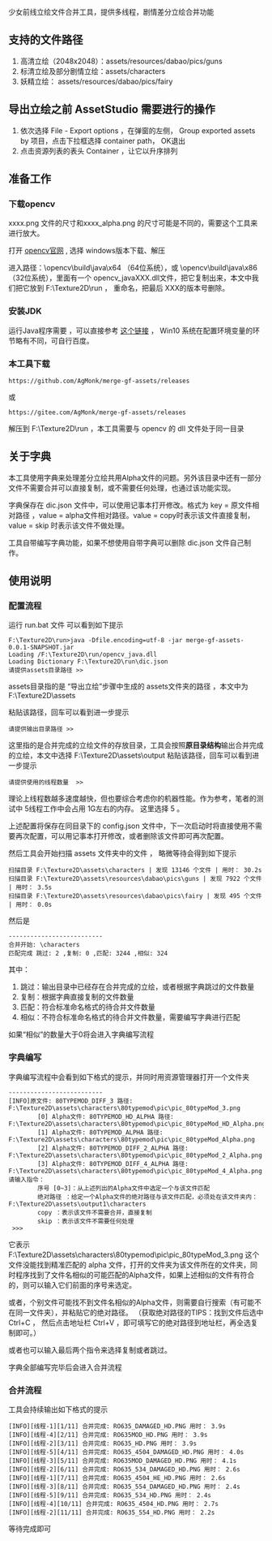 少女前线立绘文件合并工具，提供多线程，剧情差分立绘合并功能

## 支持的文件路径

1. 高清立绘（2048x2048）：assets/resources/dabao/pics/guns
2. 标清立绘及部分剧情立绘：assets/characters
3. 妖精立绘： assets/resources/dabao/pics/fairy

## 导出立绘之前 AssetStudio 需要进行的操作

1. 依次选择 File - Export options ，在弹窗的左侧， Group exported assets by 项目，点击下拉框选择 container path， OK退出
2. 点击资源列表的表头 Container ，让它以升序排列

## 准备工作

### 下载opencv

xxxx.png 文件的尺寸和xxxx_alpha.png 的尺寸可能是不同的，需要这个工具来进行放大。

打开 [opencv官网](https://opencv.org/releases/)  , 选择 windows版本下载、解压

进入路径：\opencv\build\java\x64 （64位系统），或 \opencv\build\java\x86 （32位系统），里面有一个 opencv_javaXXX.dll文件，把它复制出来，本文中我们把它放到 F:\Texture2D\run ， 重命名，把最后 XXX的版本号删除。

### 安装JDK

运行Java程序需要 ，可以直接参考 [这个链接](https://www.runoob.com/java/java-environment-setup.html) ， Win10 系统在配置环境变量的环节略有不同，可自行百度。

### 本工具下载

```
https://github.com/AgMonk/merge-gf-assets/releases
```

或

```
https://gitee.com/AgMonk/merge-gf-assets/releases
```

解压到 F:\Texture2D\run ，本工具需要与 opencv 的 dll 文件处于同一目录

## 关于字典

本工具使用字典来处理差分立绘共用Alpha文件的问题。另外该目录中还有一部分文件不需要合并可以直接复制，或不需要任何处理，也通过该功能实现。

字典保存在 dic.json 文件中，可以使用记事本打开修改。格式为 key = 原文件相对路径 ，value = alpha文件相对路径。value = copy时表示该文件直接复制，value = skip 时表示该文件不做处理。

工具自带编写字典功能，如果不想使用自带字典可以删除 dic.json 文件自己制作。

## 使用说明

### 配置流程

运行 run.bat 文件 可以看到如下提示

```
F:\Texture2D\run>java -Dfile.encoding=utf-8 -jar merge-gf-assets-0.0.1-SNAPSHOT.jar
Loading /F:\Texture2D\run/opencv_java.dll
Loading Dictionary F:\Texture2D\run\dic.json
请提供assets目录路径 >>
```

assets目录指的是 “导出立绘”步骤中生成的 assets文件夹的路径 ，本文中为 F:\Texture2D\assets

粘贴该路径，回车可以看到进一步提示

```
请提供输出目录路径 >>
```

这里指的是合并完成的立绘文件的存放目录，工具会按照**原目录结构**输出合并完成的立绘，本文中选择 F:\Texture2D\assets\output
粘贴该路径，回车可以看到进一步提示

```
请提供使用的线程数量  >>
```

理论上线程数越多速度越快，但也要综合考虑你的机器性能。作为参考，笔者的测试中 5线程工作中会占用 1G左右的内存。 这里选择 5 。

上述配置将保存在同目录下的 config.json 文件中，下一次启动时将直接使用不需要再次配置，可以用记事本打开修改，或者删除该文件即可再次配置。

然后工具会开始扫描 assets 文件夹中的文件 ， 略微等待会得到如下提示

```
扫描目录 F:\Texture2D\assets\characters | 发现 13146 个文件 | 用时： 30.2s
扫描目录 F:\Texture2D\assets\resources\dabao\pics\guns | 发现 7922 个文件 | 用时： 3.5s
扫描目录 F:\Texture2D\assets\resources\dabao\pics\fairy | 发现 495 个文件 | 用时： 0.0s
```

然后是

```
--------------------------
合并开始: \characters
匹配完成 跳过: 2 ,复制: 0 ,匹配: 3244 ,相似: 324
```

其中：

1. 跳过：输出目录中已经存在合并完成的立绘，或者根据字典跳过的文件数量
2. 复制：根据字典直接复制的文件数量
3. 匹配：符合标准命名格式的待合并文件数量
4. 相似：不符合标准命名格式的待合并文件数量，需要编写字典进行匹配

如果“相似”的数量大于0将会进入字典编写流程

### 字典编写

字典编写流程中会看到如下格式的提示，并同时用资源管理器打开一个文件夹

```
--------------------------
[INFO]原文件: 80TYPEMOD_DIFF_3 路径: F:\Texture2D\assets\characters\80typemod\pic\pic_80typeMod_3.png
        [0] Alpha文件: 80TYPEMOD_HD_ALPHA 路径: F:\Texture2D\assets\characters\80typemod\pic\pic_80typeMod_HD_Alpha.png
        [1] Alpha文件: 80TYPEMOD_ALPHA 路径: F:\Texture2D\assets\characters\80typemod\pic\pic_80typeMod_Alpha.png
        [2] Alpha文件: 80TYPEMOD_DIFF_2_ALPHA 路径: F:\Texture2D\assets\characters\80typemod\pic\pic_80typeMod_2_Alpha.png
        [3] Alpha文件: 80TYPEMOD_DIFF_4_ALPHA 路径: F:\Texture2D\assets\characters\80typemod\pic\pic_80typeMod_4_Alpha.png
请输入指令：
        序号 [0~3]：从上述列出的Alpha文件中选定一个与该文件匹配
        绝对路径 ：给定一个Alpha文件的绝对路径与该文件匹配，必须处在该文件夹内：F:\Texture2D\assets\output1\characters
        copy ：表示该文件不需要合并，直接复制
        skip ：表示该文件不需要任何处理
 >>>
```

它表示 F:\Texture2D\assets\characters\80typemod\pic\pic_80typeMod_3.png 这个文件没能找到精准匹配的 alpha
文件，打开的文件夹为该文件所在的文件夹，同时程序找到了文件名相似的可能匹配的Alpha文件，如果上述相似的文件有符合的，则可以输入它们前面的序号来选定。

或者，个别文件可能找不到文件名相似的Alpha文件，则需要自行搜索（有可能不在同一文件夹），并粘贴它的绝对路径。
（获取绝对路径的TIPS：找到文件后选中 Ctrl+C ， 然后点击地址栏 Ctrl+V ，即可填写它的绝对路径到地址栏，再全选复制即可。）

或者也可以输入最后两个指令来选择复制或者跳过。

字典全部编写完毕后会进入合并流程

### 合并流程

工具会持续输出如下格式的提示

```
[INFO][线程-1][1/11] 合并完成: RO635_DAMAGED_HD.PNG 用时： 3.9s
[INFO][线程-4][2/11] 合并完成: RO635MOD_HD.PNG 用时： 3.9s
[INFO][线程-2][3/11] 合并完成: RO635_HD.PNG 用时： 3.9s
[INFO][线程-5][4/11] 合并完成: RO635_4504_DAMAGED_HD.PNG 用时： 4.0s
[INFO][线程-3][5/11] 合并完成: RO635MOD_DAMAGED_HD.PNG 用时： 4.1s
[INFO][线程-2][6/11] 合并完成: RO635_534_DAMAGED_HD.PNG 用时： 2.6s
[INFO][线程-1][7/11] 合并完成: RO635_4504_HE_HD.PNG 用时： 2.6s
[INFO][线程-3][8/11] 合并完成: RO635_554_DAMAGED_HD.PNG 用时： 2.4s
[INFO][线程-5][9/11] 合并完成: RO635_534_HD.PNG 用时： 2.4s
[INFO][线程-4][10/11] 合并完成: RO635_4504_HD.PNG 用时： 2.7s
[INFO][线程-2][11/11] 合并完成: RO635_554_HD.PNG 用时： 2.2s
```

等待完成即可